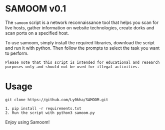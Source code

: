 # SAMOOM v0.1
The `samoom` script is a network reconnaissance tool that helps you scan for live hosts, gather information on website technologies, create dorks and scan ports on a specified host.

To use samoom, simply install the required libraries, download the script and run it with python. Then follow the prompts to select the task you want to perform.

`Please note that this script is intended for educational and research purposes only and should not be used for illegal activities.`
# Usage
```
git clone https://github.com/Ly0kha/SAMOOM.git
```

```
1. pip install -r requirements.txt
2. Run the script with python3 samoom.py
```
Enjoy using Samoom!
